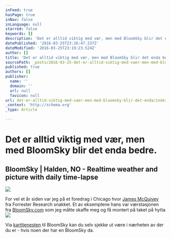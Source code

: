 ```yaml
---
inFeed: true
hasPage: true
inNav: false
inLanguage: null
starred: false
keywords: []
description: 'Det er alltid viktig med vær, men med BloomSky blir det enda bedre.'
datePublished: '2016-03-25T23:26:47.237Z'
dateModified: '2016-03-25T23:19:23.524Z'
author: []
title: 'Det er alltid viktig med vær, men med BloomSky blir det enda bedre. '
sourcePath: _posts/2016-03-25-det-er-alltid-viktig-med-vaer-men-med-bloomsky-blir-det-enda.md
published: true
authors: []
publisher:
  name: ''
  domain: ''
  url: null
  favicon: null
url: det-er-alltid-viktig-med-vaer-men-med-bloomsky-blir-det-enda/index.html
_context: 'http://schema.org'
_type: Article

---
```

# Det er alltid viktig med vær, men med BloomSky blir det enda bedre. 

<article style=""><h1>BloomSky | Halden, NO - Realtime weather and picture with daily time-lapse</h1><img src="http://storage.googleapis.com/bloomsky-img/eaB1rJytnZSmnJ2rqJ1kq52wl5qlmZs=.jpg" /></article>

For vel et år siden var jeg på et foredrag i Chicago hvor [James McQuivey][0] fra Forrester Research snakket. Et av eksemplene hans var værstasjonen fra [BloomSky.com][1] som jeg måtte skaffe meg og få montert på taket på hytta
![](https://the-grid-user-content.s3-us-west-2.amazonaws.com/a16e67bf-ece4-4125-b424-04908561f255.jpg)

Via [karttjenesten][2] til BloomSky kan du selv sjekke ut være i nærheten av der du er - hvis noen der har en BloomSky da. 

[0]: http://blogs.forrester.com/james_mcquivey
[1]: bloomsky.com
[2]: https://map.bloomsky.com/
